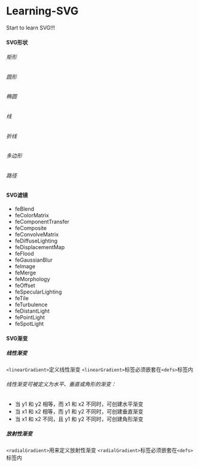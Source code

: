 # Learning-SVG
Start to learn SVG!!!

#### SVG形状
###### 矩形<rect>
###### 圆形<circle>
###### 椭圆<ellipse>
###### 线<line>
###### 折线<polyline>
###### 多边形<polygon>
###### 路径<path>
#### SVG滤镜
* feBlend
* feColorMatrix
* feComponentTransfer
* feComposite
* feConvolveMatrix
* feDiffuseLighting
* feDisplacementMap
* feFlood
* feGaussianBlur
* feImage
* feMerge
* feMorphology
* feOffset
* feSpecularLighting
* feTile
* feTurbulence
* feDistantLight
* fePointLight
* feSpotLight

#### SVG渐变
##### 线性渐变
`<linearGradient>`定义线性渐变
`<linearGradient>`标签必须嵌套在`<defs>`标签内

###### 线性渐变可被定义为水平、垂直或角形的渐变：
* 当 y1 和 y2 相等，而 x1 和 x2 不同时，可创建水平渐变
* 当 x1 和 x2 相等，而 y1 和 y2 不同时，可创建垂直渐变
* 当 x1 和 x2 不同，且 y1 和 y2 不同时，可创建角形渐变
		
##### 放射性渐变
`<radialGradient>`用来定义放射性渐变
`<radialGradient>`标签必须嵌套在`<defs>`标签内


